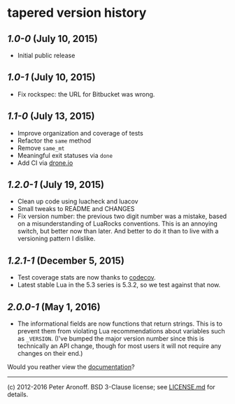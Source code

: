 # tapered version history

## *1.0-0* (July 10, 2015)

+ Initial public release

## *1.0-1* (July 10, 2015)

+ Fix rockspec: the URL for Bitbucket was wrong.

## *1.1-0* (July 13, 2015)

+ Improve organization and coverage of tests
+ Refactor the `same` method
+ Remove `same_mt`
+ Meaningful exit statuses via `done`
+ Add CI via [drone.io][dio]

## *1.2.0-1* (July 19, 2015)

+ Clean up code using luacheck and luacov
+ Small tweaks to README and CHANGES
+ Fix version number: the previous two digit number was a mistake, based on
  a misunderstanding of LuaRocks conventions. This is an annoying switch, but
  better now than later. And better to do it than to live with a versioning
  pattern I dislike.

## *1.2.1-1* (December 5, 2015)

+ Test coverage stats are now thanks to [codecov][codecov].
+ Latest stable Lua in the 5.3 series is 5.3.2, so we test against that now.

[codecov]: https://codecov.io

## *2.0.0-1* (May 1, 2016)

+ The informational fields are now functions that return strings. This is to prevent them from violating Lua recommendations about variables such as `_VERSION`. (I've bumped the major version number since this is technically an API change, though for most users it will not require any changes on their end.)

Would you reather view the [documentation][d]?

[d]: /README.md
[dio]: https://drone.io/bitbucket.org/telemachus/tapered/latest
---

(c) 2012-2016 Peter Aronoff. BSD 3-Clause license; see [LICENSE.md][l] for
details.

[l]: /LICENSE.md
